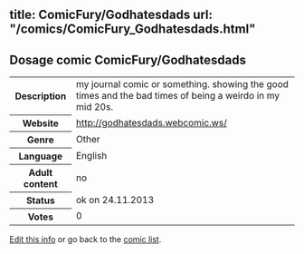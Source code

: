 title: ComicFury/Godhatesdads
url: "/comics/ComicFury_Godhatesdads.html"
---
Dosage comic ComicFury/Godhatesdads
-----------------------------------------

<p id="msg"></p>
<script type="text/javascript">
if (window.location.search === '?edit_info_mail=sent_ok') {
  var elem = document.getElementById("msg");
  elem.innerHTML = 'Edited information sucessfully sent for review, which is usually done daily. Thanks!';
  elem.className = 'ok';
}
</script>
<table class="comicinfo">
<tr>
<th>Description</th><td>my journal comic or something. showing the good times and the bad times of being a weirdo in my mid 20s.</td>
</tr>
<tr>
<th>Website</th><td><a href="http://godhatesdads.webcomic.ws/">http://godhatesdads.webcomic.ws/</a></td>
</tr>
<tr>
<th>Genre</th><td>Other</td>
</tr>
<tr>
<th>Language</th><td>English</td>
</tr>
<tr>
<th>Adult content</th><td>no</td>
</tr>
<tr>
<th>Status</th><td>ok on 24.11.2013</td>
</tr>
<tr>
<th>Votes</th><td>0</td>
</tr>
</table>

[Edit this info](ComicFury_Godhatesdads_edit.html) or go back to the [comic list](../comic-index.html).

